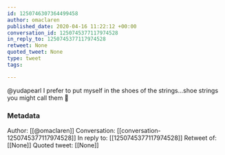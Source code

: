 ```yaml
---
id: 1250746307364499458
author: omaclaren
published_date: 2020-04-16 11:22:12 +00:00
conversation_id: 1250745377117974528
in_reply_to: 1250745377117974528
retweet: None
quoted_tweet: None
type: tweet
tags:

---
```


@yudapearl I prefer to put myself in the shoes of the strings...shoe strings you might call them 👞

### Metadata

Author: [[@omaclaren]]
Conversation: [[conversation-1250745377117974528]]
In reply to: [[1250745377117974528]]
Retweet of: [[None]]
Quoted tweet: [[None]]
